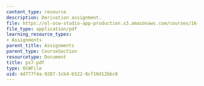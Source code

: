 ```yaml
---
content_type: resource
description: Derivation assignment.
file: https://ol-ocw-studio-app-production.s3.amazonaws.com/courses/16-120-compressible-flow-spring-2003/4d777f4a92873cb4b5228cf10d12bbc8_ps7.pdf
file_type: application/pdf
learning_resource_types:
- Assignments
parent_title: Assignments
parent_type: CourseSection
resourcetype: Document
title: ps7.pdf
type: OCWFile
uid: 4d777f4a-9287-3cb4-b522-8cf10d12bbc8
---
```

